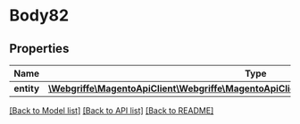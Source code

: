 # Body82

## Properties
Name | Type | Description | Notes
------------ | ------------- | ------------- | -------------
**entity** | [**\Webgriffe\MagentoApiClient\Webgriffe\MagentoApiClient\Model\SalesDataShipmentInterface**](SalesDataShipmentInterface.md) |  | 

[[Back to Model list]](../README.md#documentation-for-models) [[Back to API list]](../README.md#documentation-for-api-endpoints) [[Back to README]](../README.md)


